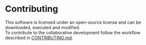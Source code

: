 # Contributing

This software is licensed under an open-source license and can be downloaded, 
executed and modified. <br>
To contribute to the collaborative development follow the workflow described in 
[CONTRIBUTING.md](https://github.com/OpenEnergyPlatform/oemetadata/blob/master/CONTRIBUTING.md).
 